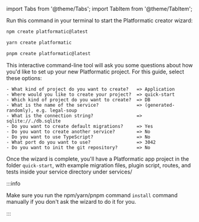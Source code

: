 import Tabs from '@theme/Tabs';
import TabItem from '@theme/TabItem';

Run this command in your terminal to start the Platformatic creator wizard:

<Tabs groupId="package-manager-create">
<TabItem value="npm" label="npm">

```bash
npm create platformatic@latest
```

</TabItem>
<TabItem value="yarn" label="yarn">

```bash
yarn create platformatic
```

</TabItem>
<TabItem value="pnpm" label="pnpm">

```bash
pnpm create platformatic@latest
```

</TabItem>
</Tabs>

This interactive command-line tool will ask you some questions about how you'd
like to set up your new Platformatic project. For this guide, select these options:

```
- What kind of project do you want to create?   => Application
- Where would you like to create your project?  => quick-start
- Which kind of project do you want to create?  => DB
- What is the name of the service?              => (generated-randomly), e.g. legal-soup
- What is the connection string?                => sqlite://./db.sqlite
- Do you want to create default migrations?     => Yes
- Do you want to create another service?        => No
- Do you want to use TypeScript?                => No
- What port do you want to use?                 => 3042
- Do you want to init the git repository?       => No
```

Once the wizard is complete, you'll have a Platformatic app project in the
folder `quick-start`, with example migration files, plugin script,
routes, and tests inside your service directory under services/

:::info

Make sure you run the npm/yarn/pnpm command `install` command manually if you
don't ask the wizard to do it for you.

:::
